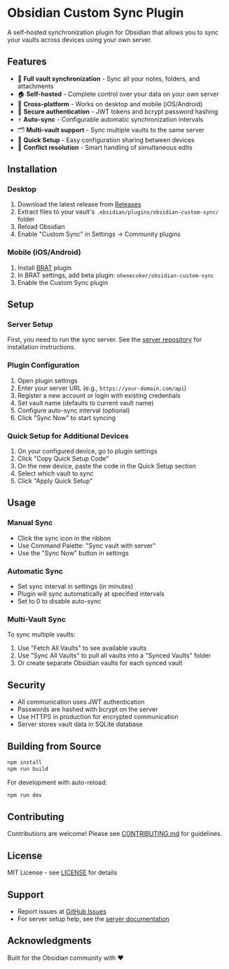 # Obsidian Custom Sync Plugin

A self-hosted synchronization plugin for Obsidian that allows you to sync your vaults across devices using your own server.

## Features

- 🔄 **Full vault synchronization** - Sync all your notes, folders, and attachments
- 🏠 **Self-hosted** - Complete control over your data on your own server
- 📱 **Cross-platform** - Works on desktop and mobile (iOS/Android)
- 🔐 **Secure authentication** - JWT tokens and bcrypt password hashing
- ⚡ **Auto-sync** - Configurable automatic synchronization intervals
- 🗂️ **Multi-vault support** - Sync multiple vaults to the same server
- 🚀 **Quick Setup** - Easy configuration sharing between devices
- 🔄 **Conflict resolution** - Smart handling of simultaneous edits

## Installation

### Desktop

1. Download the latest release from [Releases](https://github.com/ohenecoker/obsidian-custom-sync/releases)
2. Extract files to your vault's `.obsidian/plugins/obsidian-custom-sync/` folder
3. Reload Obsidian
4. Enable "Custom Sync" in Settings → Community plugins

### Mobile (iOS/Android)

1. Install [BRAT](https://github.com/TfTHacker/obsidian42-brat) plugin
2. In BRAT settings, add beta plugin: `ohenecoker/obsidian-custom-sync`
3. Enable the Custom Sync plugin

## Setup

### Server Setup

First, you need to run the sync server. See the [server repository](https://github.com/obsidian-sync-plugin/sync-server) for installation instructions.

### Plugin Configuration

1. Open plugin settings
2. Enter your server URL (e.g., `https://your-domain.com/api`)
3. Register a new account or login with existing credentials
4. Set vault name (defaults to current vault name)
5. Configure auto-sync interval (optional)
6. Click "Sync Now" to start syncing

### Quick Setup for Additional Devices

1. On your configured device, go to plugin settings
2. Click "Copy Quick Setup Code"
3. On the new device, paste the code in the Quick Setup section
4. Select which vault to sync
5. Click "Apply Quick Setup"

## Usage

### Manual Sync
- Click the sync icon in the ribbon
- Use Command Palette: "Sync vault with server"
- Use the "Sync Now" button in settings

### Automatic Sync
- Set sync interval in settings (in minutes)
- Plugin will sync automatically at specified intervals
- Set to 0 to disable auto-sync

### Multi-Vault Sync

To sync multiple vaults:

1. Use "Fetch All Vaults" to see available vaults
2. Use "Sync All Vaults" to pull all vaults into a "Synced Vaults" folder
3. Or create separate Obsidian vaults for each synced vault

## Security

- All communication uses JWT authentication
- Passwords are hashed with bcrypt on the server
- Use HTTPS in production for encrypted communication
- Server stores vault data in SQLite database

## Building from Source

```bash
npm install
npm run build
```

For development with auto-reload:
```bash
npm run dev
```

## Contributing

Contributions are welcome! Please see [CONTRIBUTING.md](CONTRIBUTING.md) for guidelines.

## License

MIT License - see [LICENSE](LICENSE) for details

## Support

- Report issues at [GitHub Issues](https://github.com/ohenecoker/obsidian-custom-sync/issues)
- For server setup help, see the [server documentation](https://github.com/obsidian-sync-plugin/sync-server)

## Acknowledgments

Built for the Obsidian community with ❤️